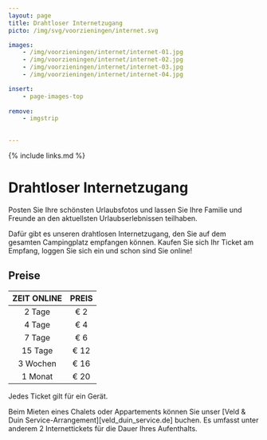 ```yaml
---
layout: page
title: Drahtloser Internetzugang
picto: /img/svg/voorzieningen/internet.svg

images:
    - /img/voorzieningen/internet/internet-01.jpg
    - /img/voorzieningen/internet/internet-02.jpg
    - /img/voorzieningen/internet/internet-03.jpg
    - /img/voorzieningen/internet/internet-04.jpg

insert:
    - page-images-top
    
remove:
    - imgstrip
    

---
```


{% include links.md %}

# Drahtloser Internetzugang

Posten Sie Ihre schönsten Urlaubsfotos und lassen Sie Ihre Familie und Freunde an den aktuellsten Urlaubserlebnissen teilhaben.

Dafür gibt es unseren drahtlosen Internetzugang, den Sie auf dem gesamten Campingplatz empfangen können. Kaufen Sie sich Ihr Ticket am Empfang, loggen Sie sich ein und schon sind Sie online!


## Preise

ZEIT ONLINE         | PREIS       | 
:------------------:|:-----------:|
2 Tage              |€ 2                
4 Tage              |€ 4                     
7 Tage              |€ 6        
15 Tage             |€ 12        
3 Wochen            |€ 16        
1 Monat             |€ 20 

Jedes Ticket gilt für ein Gerät.

Beim Mieten eines Chalets oder Appartements können Sie unser [Veld & Duin Service-Arrangement][veld_duin_service.de] buchen. Es umfasst unter anderem 2 Internettickets für die Dauer Ihres Aufenthalts.
